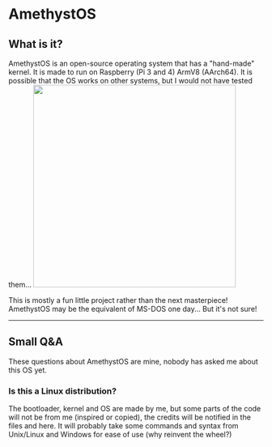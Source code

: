 

# AmethystOS 

## What is it?

AmethystOS is an open-source operating system that has a "hand-made" kernel. It is made to run on Raspberry (Pi 3 and 4) ArmV8 (AArch64). It is possible that the OS works on other systems, but I would not have tested them... <img width="400" height="400" float="right" src="https://github.com/alikadev/AmethystOS/blob/master/img/icon_txt.png">

This is mostly a fun little project rather than the next masterpiece! AmethystOS may be the equivalent of MS-DOS one day... But it's not sure!

----

## Small Q&A

These questions about AmethystOS are mine, nobody has asked me about this OS yet.

### Is this a Linux distribution?

The bootloader, kernel and OS are made by me, but some parts of the code will not be from me (inspired or copied), the credits will be notified in the files and here.
It will probably take some commands and syntax from Unix/Linux and Windows for ease of use (why reinvent the wheel?)
